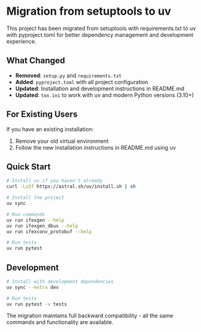 # Migration from setuptools to uv

This project has been migrated from setuptools with requirements.txt to uv with pyproject.toml for better dependency management and development experience.

## What Changed

- **Removed**: `setup.py` and `requirements.txt`
- **Added**: `pyproject.toml` with all project configuration
- **Updated**: Installation and development instructions in README.md
- **Updated**: `tox.ini` to work with uv and modern Python versions (3.10+)

## For Existing Users

If you have an existing installation:

1. Remove your old virtual environment
2. Follow the new installation instructions in README.md using uv

## Quick Start

```bash
# Install uv if you haven't already
curl -LsSf https://astral.sh/uv/install.sh | sh

# Install the project
uv sync

# Run commands
uv run ifexgen --help
uv run ifexgen_dbus --help
uv run ifexconv_protobuf --help

# Run tests
uv run pytest
```

## Development

```bash
# Install with development dependencies
uv sync --extra dev

# Run tests
uv run pytest -v tests
```

The migration maintains full backward compatibility - all the same commands and functionality are available.
